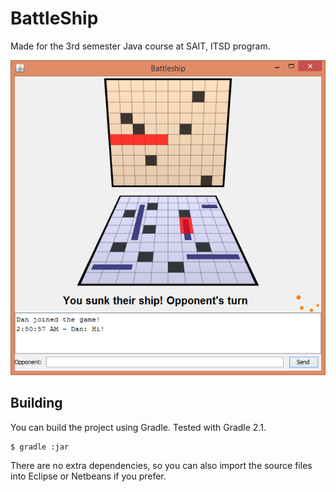 # BattleShip

Made for the 3rd semester Java course at SAIT, ITSD program.

![Screenshot](screenshot.png)

## Building

You can build the project using Gradle. Tested with Gradle 2.1.

    $ gradle :jar

There are no extra dependencies, so you can also import the source files into
Eclipse or Netbeans if you prefer.
